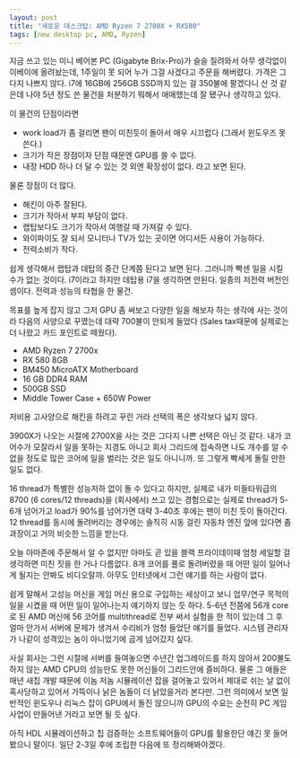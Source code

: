 ```yaml
---
layout: post
title: "새로운 데스크탑: AMD Ryzen 7 2700X + RX580"
tags: [new desktop pc, AMD, Ryzen]
---
```


지금 쓰고 있는 미니 베어본 PC (Gigabyte Brix-Pro)가 슬슬 질려와서 아무 생각없이 이베이에 올려놨는데, 1주일이 못 되어 누가 그걸 사겠다고 주문을 해버렸다. 가격은 그다지 나쁘지 않다. i7에 16GB에 256GB SSD까지 있는 걸 350불에 팔겠다니 산 것 같은데 나야 5년 정도 쓴 물건을 처분하기 뭐해서 애매했는데 잘 됐구나 생각하고 있다. 

이 물건의 단점이라면
- work load가 좀 걸리면 팬이 미친듯이 돌아서 매우 시끄럽다 (그래서 윈도우즈 못 쓴다.)
- 크기가 작은 장점이자 단점 때문엔 GPU를 쓸 수 없다.
- 내장 HDD 하나 더 달 수 있는 것 외엔 확장성이 없다.
라고 보면 된다. 

물론 장점이 더 많다.
- 해킨이 아주 잘된다.
- 크기가 작아서 부피 부담이 없다.
- 랩탑보다도 크기가 작아서 여행갈 때 가져갈 수 있다. 
- 와이파이도 잘 되서 모니터나 TV가 있는 곳이면 어디서든 사용이 가능하다.
- 전력소비가 작다.

쉽게 생각해서 랩탑과 데탑의 중간 단계쯤 된다고 보면 된다. 그러니까 빡센 일을 시킬 수가 없는 것이다. i7이라고 하지만 데탑용 i7을 생각하면 안된다. 일종의 저전력 버전인 셈이다. 전력과 성능의 타협을 한 물건.

목표를 높게 잡지 않고 그저 GPU 좀 써보고 다양한 일을 해보자 하는 생각에 사는 것이라 다음의 사양으로 꾸몄는데 대략 700불이 안되게 들었다 (Sales tax때문에 실제로는 더 나왔고 카드 포인트로 떼웠다).

- AMD Ryzen 7 2700x
- RX 580 8GB
- BM450 MicroATX Motherboard
- 16 GB DDR4 RAM
- 500GB SSD
- Middle Tower Case + 650W Power

저비용 고사양으로 해킨을 하려고 꾸린 거라 선택의 폭은 생각보다 넓지 않다. 

3900X가 나오는 시절에 2700X을 사는 것은 그다지 나쁜 선택은 아닌 것 같다. 내가 코어수가 모잘라서 일을 못하는 지경도 아니고 회사 그리드에 접속하면 나도 개수를 알 수 없을 정도로 많은 코어에 일을 벌리는 것은 일도 아니니까. 또 그렇게 빡세게 돌릴 만한 일도 없다. 

16 thread가 특별한 성능저하 없이 돌 수 있다고 하지만, 실제로 내가 미들타워급의 8700 (6 cores/12 threads)을 (회사에서) 쓰고 있는 경험으로는 실제로 thread가 5-6개 넘어가고 load가 90%를 넘어가면 대략 3-40초 후에는 팬이 미친 듯이 돌아간다. 12 thread를 동시에 돌려버리는 경우에는 솔직히 시동 걸린 자동차 엔진 앞에 있다면 좀 과장이고 거의 비슷한 느낌을 받는다.

오늘 아마존에 주문해서 알 수 없지만 아마도 곧 있을 블랙 프라이데이때 엄청 세일할 걸 생각하면 미친 짓을 한 거나 다름없다. 8개 코어를 풀로 돌려버렸을 때 어떤 일이 일어나게 될지는 안봐도 비디오랄까. 아무도 인터넷에서 그런 얘기를 하는 사람이 없다. 

쉽게 말해서 고성능 머신을 게임 머신 용으로 구입하는 세상이고 보니 업무/연구 목적의 일을 시켰을 때 어떤 일이 일어나는지 얘기하지 않는 듯 하다. 5-6년 전쯤에 56개 core로 된 AMD 머신에 56 코어를 multithread로 전부 써서 실험을 한 적이 있는데 그 후 얼마 안가서 서버에 문제가 생겨서 수리비가 엄청 들었단 얘기를 들었다. 시스템 관리자가 나같이 성격있는 놈이 아니었기에 곱게 넘어갔지 싶다. 

사실 회사는 그런 시절에 서버를 들여놓으면 수년간 업그레이드를 하지 않아서 200불도 하지 않는 AMD CPU의 성능만도 못한 머신들이 그리드안에 즐비하다. 물론 그 애들은 매년 새칩 개발 때문에 이놈 저놈 시뮬레이션 잡을 걸어놓고 있어서 제대로 쉬는 날 없이 혹사당하고 있어서 가뜩이나 낡은 놈들이 더 낡았을거라 본다만. 그런 의미에서 보면 일반적인 윈도우나 리눅스 잡이 GPU에서 돌진 않으니까 GPU의 수요는 순전히 PC 게임 사업이 만들어낸 거라고 보면 될 듯 싶다. 

아직 HDL 시뮬레이션하고 칩 검증하는 소프트웨어들이 GPU를 활용한단 얘긴 못 들어봤으니 말이다. 일단 2-3일 후에 조립한 다음에 또 정리해봐야겠다.
